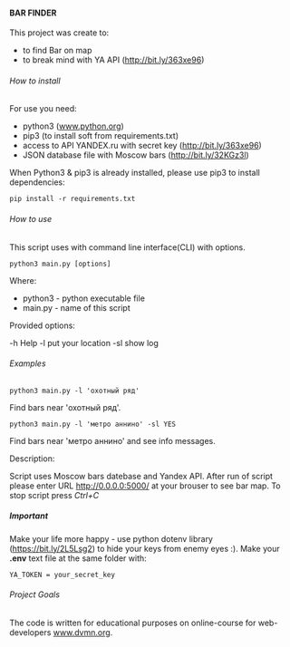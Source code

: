 #### BAR FINDER

This project was create to:
 - to find Bar on map 
 - to break mind with YA API (http://bit.ly/363xe96)

###### How to install

For use you need:
- python3 (www.python.org)
- pip3 (to install soft from requirements.txt)
- access to API YANDEX.ru with secret key (http://bit.ly/363xe96)
- JSON database file with Moscow bars (http://bit.ly/32KGz3l)

When Python3 & pip3 is already installed, please use pip3 to install dependencies:

`pip install -r requirements.txt`

###### How to use

This script uses with command line interface(CLI) with options.

`python3 main.py [options]`

Where:
- python3 - python executable file
- main.py - name of this script

Provided options:

-h   Help
-l   put your location
-sl  show log

###### Examples

`python3 main.py -l 'охотный ряд'`

Find bars near 'охотный ряд'.

`python3 main.py -l 'метро аннино' -sl YES`

Find bars near 'метро аннино' and see info messages.


Description:

Script uses Moscow bars datebase and Yandex API.
After run of script please enter URL http://0.0.0.0:5000/ at your brouser to see bar map.
To stop script press _Ctrl+C_


##### Important
Make your life more happy - use python dotenv library (https://bit.ly/2L5Lsg2) to hide your keys from enemy eyes :). 
Make your **.env** text file at the same folder with:

`YA_TOKEN = your_secret_key`


###### Project Goals

The code is written for educational purposes on online-course for web-developers www.dvmn.org.
